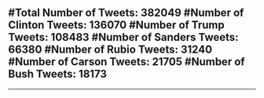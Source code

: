 #Total Number of Tweets: 382049 
#Number of Clinton Tweets: 136070
#Number of Trump Tweets: 108483
#Number of Sanders Tweets: 66380
#Number of Rubio Tweets: 31240
#Number of Carson Tweets: 21705
#Number of Bush Tweets: 18173
---
---
